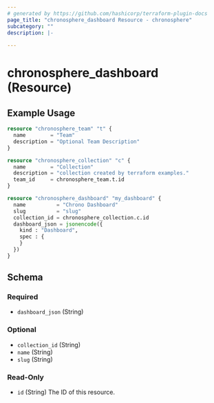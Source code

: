 ```yaml
---
# generated by https://github.com/hashicorp/terraform-plugin-docs
page_title: "chronosphere_dashboard Resource - chronosphere"
subcategory: ""
description: |-
  
---
```


# chronosphere_dashboard (Resource)



## Example Usage

```terraform
resource "chronosphere_team" "t" {
  name        = "Team"
  description = "Optional Team Description"
}

resource "chronosphere_collection" "c" {
  name        = "Collection"
  description = "collection created by terraform examples."
  team_id     = chronosphere_team.t.id
}

resource "chronosphere_dashboard" "my_dashboard" {
  name          = "Chrono Dashboard"
  slug          = "slug"
  collection_id = chronosphere_collection.c.id
  dashboard_json = jsonencode({
    kind : "Dashboard",
    spec : {
    }
  })
}
```

<!-- schema generated by tfplugindocs -->
## Schema

### Required

- `dashboard_json` (String)

### Optional

- `collection_id` (String)
- `name` (String)
- `slug` (String)

### Read-Only

- `id` (String) The ID of this resource.
